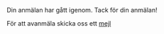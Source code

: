 Din anmälan har gått igenom. Tack för din anmälan!

För att avanmäla skicka oss ett [mejl](mailto:flithelgen@gmail.com)
